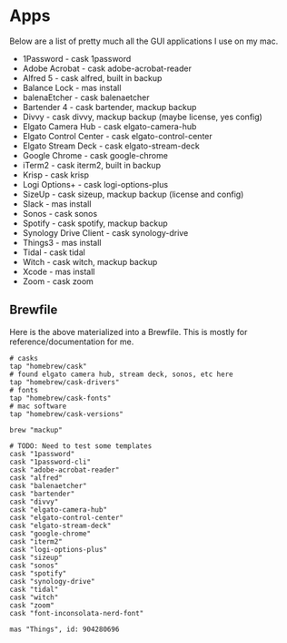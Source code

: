 # Apps

Below are a list of pretty much all the GUI applications I use on my mac.

* 1Password - cask 1password
* Adobe Acrobat - cask adobe-acrobat-reader
* Alfred 5 - cask alfred, built in backup
* Balance Lock - mas install
* balenaEtcher - cask balenaetcher
* Bartender 4 - cask bartender, mackup backup
* Divvy - cask divvy, mackup backup (maybe license, yes config)
* Elgato Camera Hub - cask elgato-camera-hub
* Elgato Control Center - cask elgato-control-center
* Elgato Stream Deck - cask elgato-stream-deck
* Google Chrome - cask google-chrome
* iTerm2 - cask iterm2, built in backup
* Krisp - cask krisp
* Logi Options+ - cask logi-options-plus
* SizeUp - cask sizeup, mackup backup (license and config)
* Slack - mas install
* Sonos - cask sonos
* Spotify - cask spotify, mackup backup
* Synology Drive Client - cask synology-drive
* Things3 - mas install
* Tidal - cask tidal
* Witch - cask witch, mackup backup
* Xcode - mas install
* Zoom - cask zoom

## Brewfile

Here is the above materialized into a Brewfile. This is mostly for
reference/documentation for me.

```
# casks
tap "homebrew/cask"
# found elgato camera hub, stream deck, sonos, etc here
tap "homebrew/cask-drivers"
# fonts
tap "homebrew/cask-fonts"
# mac software
tap "homebrew/cask-versions"

brew "mackup"

# TODO: Need to test some templates
cask "1password"
cask "1password-cli"
cask "adobe-acrobat-reader"
cask "alfred"
cask "balenaetcher"
cask "bartender"
cask "divvy"
cask "elgato-camera-hub"
cask "elgato-control-center"
cask "elgato-stream-deck"
cask "google-chrome"
cask "iterm2"
cask "logi-options-plus"
cask "sizeup"
cask "sonos"
cask "spotify"
cask "synology-drive"
cask "tidal"
cask "witch"
cask "zoom"
cask "font-inconsolata-nerd-font"

mas "Things", id: 904280696
```
